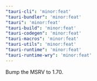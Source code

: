 ```yaml
---
"tauri-cli": 'minor:feat'
"tauri-bundler": 'minor:feat'
"tauri": 'minor:feat'
"tauri-build": 'minor:feat'
"tauri-codegen": 'minor:feat'
"tauri-macros": 'minor:feat'
"tauri-utils": 'minor:feat'
"tauri-runtime": 'minor:feat'
"tauri-runtime-wry": 'minor:feat'
---
```


Bump the MSRV to 1.70.
